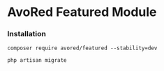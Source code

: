 # AvoRed Featured Module

### Installation

    composer require avored/featured --stability=dev
    
    php artisan migrate
